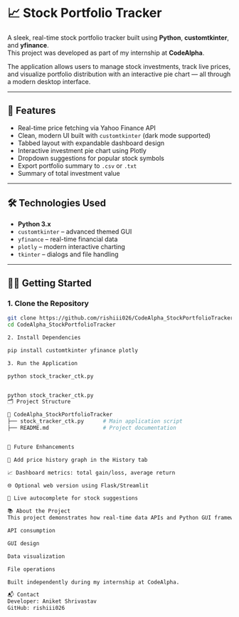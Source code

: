 # 📈 Stock Portfolio Tracker

A sleek, real-time stock portfolio tracker built using **Python**, **customtkinter**, and **yfinance**.  
This project was developed as part of my internship at **CodeAlpha**.

The application allows users to manage stock investments, track live prices, and visualize portfolio distribution with an interactive pie chart — all through a modern desktop interface.

---

## 🚀 Features

-  Real-time price fetching via Yahoo Finance API
-  Clean, modern UI built with `customtkinter` (dark mode supported)
-  Tabbed layout with expandable dashboard design
-  Interactive investment pie chart using Plotly
-  Dropdown suggestions for popular stock symbols
-  Export portfolio summary to `.csv` or `.txt`
-  Summary of total investment value

---

## 🛠 Technologies Used

- **Python 3.x**
- `customtkinter` – advanced themed GUI
- `yfinance` – real-time financial data
- `plotly` – modern interactive charting
- `tkinter` – dialogs and file handling

---

## 🧑‍💻 Getting Started

### 1. Clone the Repository
```bash
git clone https://github.com/rishiii026/CodeAlpha_StockPortfolioTracker.git
cd CodeAlpha_StockPortfolioTracker

2. Install Dependencies

pip install customtkinter yfinance plotly

3. Run the Application

python stock_tracker_ctk.py


python stock_tracker_ctk.py
🗂 Project Structure

📁 CodeAlpha_StockPortfolioTracker
├── stock_tracker_ctk.py      # Main application script
├── README.md                 # Project documentation


🧭 Future Enhancements

📌 Add price history graph in the History tab

📈 Dashboard metrics: total gain/loss, average return

🌐 Optional web version using Flask/Streamlit

🧠 Live autocomplete for stock suggestions

📚 About the Project
This project demonstrates how real-time data APIs and Python GUI frameworks can be combined to build a fully functional desktop tool. Designed to be extendable and user-friendly, it reflects practical skills in:

API consumption

GUI design

Data visualization

File operations

Built independently during my internship at CodeAlpha.

📬 Contact
Developer: Aniket Shrivastav
GitHub: rishiii026

